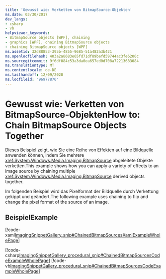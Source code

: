 ```yaml
---
title: 'Gewusst wie: Verketten von BitmapSource-Objekten'
ms.date: 03/30/2017
dev_langs:
- csharp
- vb
helpviewer_keywords:
- BitmapSource objects [WPF], chaining
- graphics [WPF], chaining BitmapSource objects
- chaining BitmapSource objects [WPF]
ms.assetid: 32d88853-395b-4855-9685-51a482a3b421
ms.openlocfilehash: 403a2a8683e65fd71df89befd59744ac3fe6200c
ms.sourcegitcommit: 9f6df084c53a3da0ea657ed0d708a72213683084
ms.translationtype: MT
ms.contentlocale: de-DE
ms.lasthandoff: 12/09/2020
ms.locfileid: "96977870"
---
```

# <a name="how-to-chain-bitmapsource-objects-together"></a><span data-ttu-id="33e1b-102">Gewusst wie: Verketten von BitmapSource-Objekten</span><span class="sxs-lookup"><span data-stu-id="33e1b-102">How to: Chain BitmapSource Objects Together</span></span>
<span data-ttu-id="33e1b-103">Dieses Beispiel zeigt, wie Sie eine Reihe von Effekten auf eine Bildquelle anwenden können, indem Sie mehrere <xref:System.Windows.Media.Imaging.BitmapSource> abgeleitete Objekte verketten.</span><span class="sxs-lookup"><span data-stu-id="33e1b-103">This example shows how you can apply a variety of effects to an image source by chaining multiple <xref:System.Windows.Media.Imaging.BitmapSource> derived objects together.</span></span>  
  
 <span data-ttu-id="33e1b-104">Im folgenden Beispiel wird das Pixelformat der Bildquelle durch Verkettung gekippt und geändert.</span><span class="sxs-lookup"><span data-stu-id="33e1b-104">The following example uses chaining to flip and change the pixel format of the source of an image.</span></span>  
  
## <a name="example"></a><span data-ttu-id="33e1b-105">Beispiel</span><span class="sxs-lookup"><span data-stu-id="33e1b-105">Example</span></span>  
 [!code-xaml[ImagingSnippetGallery_snip#ChainedBitmapSourcesXamlExampleWholePage](~/samples/snippets/csharp/VS_Snippets_Wpf/ImagingSnippetGallery_snip/CS/ChainedBitmapSourcesExample.xaml#chainedbitmapsourcesxamlexamplewholepage)]  
  
 [!code-csharp[ImagingSnippetGallery_procedural_snip#ChainedBitmapSourcesCodeExampleWholePage](~/samples/snippets/csharp/VS_Snippets_Wpf/ImagingSnippetGallery_procedural_snip/CSharp/ChainedBitmapSourcesExample.cs#chainedbitmapsourcescodeexamplewholepage)]
 [!code-vb[ImagingSnippetGallery_procedural_snip#ChainedBitmapSourcesCodeExampleWholePage](~/samples/snippets/visualbasic/VS_Snippets_Wpf/ImagingSnippetGallery_procedural_snip/VB/ChainedBitmapSourcesExample.vb#chainedbitmapsourcescodeexamplewholepage)]
